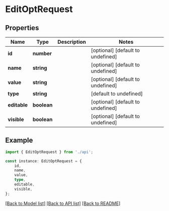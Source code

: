 # EditOptRequest


## Properties

Name | Type | Description | Notes
------------ | ------------- | ------------- | -------------
**id** | **number** |  | [optional] [default to undefined]
**name** | **string** |  | [optional] [default to undefined]
**value** | **string** |  | [optional] [default to undefined]
**type** | **string** |  | [default to undefined]
**editable** | **boolean** |  | [optional] [default to undefined]
**visible** | **boolean** |  | [optional] [default to undefined]

## Example

```typescript
import { EditOptRequest } from './api';

const instance: EditOptRequest = {
    id,
    name,
    value,
    type,
    editable,
    visible,
};
```

[[Back to Model list]](../README.md#documentation-for-models) [[Back to API list]](../README.md#documentation-for-api-endpoints) [[Back to README]](../README.md)
